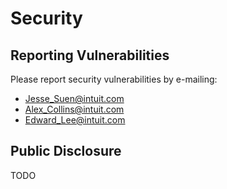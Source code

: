 # Security 

## Reporting Vulnerabilities

Please report security vulnerabilities by e-mailing:

* [Jesse_Suen@intuit.com](mailto:Jesse_Suen@intuit.com)
* [Alex_Collins@intuit.com](mailto:Alex_Collins@intuit.com)
* [Edward_Lee@intuit.com](mailto:Edward_Lee@intuit.com)

## Public Disclosure

TODO
